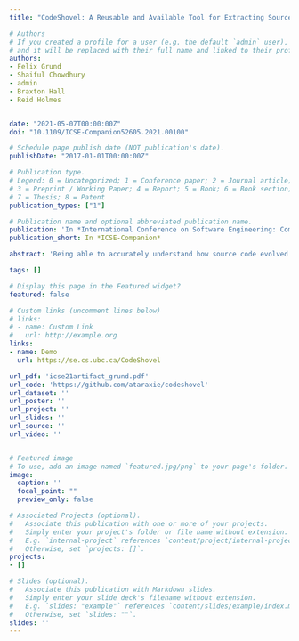 ```yaml
---
title: "CodeShovel: A Reusable and Available Tool for Extracting Source Code Histories"

# Authors
# If you created a profile for a user (e.g. the default `admin` user), write the username (folder name) here 
# and it will be replaced with their full name and linked to their profile.
authors:
- Felix Grund
- Shaiful Chowdhury
- admin
- Braxton Hall
- Reid Holmes


date: "2021-05-07T00:00:00Z"
doi: "10.1109/ICSE-Companion52605.2021.00100"

# Schedule page publish date (NOT publication's date).
publishDate: "2017-01-01T00:00:00Z"

# Publication type.
# Legend: 0 = Uncategorized; 1 = Conference paper; 2 = Journal article;
# 3 = Preprint / Working Paper; 4 = Report; 5 = Book; 6 = Book section;
# 7 = Thesis; 8 = Patent
publication_types: ["1"]

# Publication name and optional abbreviated publication name.
publication: 'In *International Conference on Software Engineering: Companion Proceedings (ICSE-Companion)*, IEEE.'
publication_short: In *ICSE-Companion*

abstract: 'Being able to accurately understand how source code evolved is fundamentally important for both software engineers and researchers. Our ICSE 2021 Research Paper CodeShovel: Constructing Method-Level Source Code Histories describes a novel approach for quickly uncovering these method histories. The approach, codified in the CodeShovel tool, is available for researchers and practitioners alike to use and extend. It is available both as a public web service that can be used interactively or through a REST API and as a stand-alone Java component. This document details how to install and use CodeShovel, although all pertinent details are available online enabling CodeShovel to be reused as desired.'

tags: []

# Display this page in the Featured widget?
featured: false

# Custom links (uncomment lines below)
# links:
# - name: Custom Link
#   url: http://example.org
links:
- name: Demo
  url: https://se.cs.ubc.ca/CodeShovel

url_pdf: 'icse21artifact_grund.pdf'
url_code: 'https://github.com/ataraxie/codeshovel'
url_dataset: ''
url_poster: ''
url_project: ''
url_slides: ''
url_source: ''
url_video: ''


# Featured image
# To use, add an image named `featured.jpg/png` to your page's folder. 
image:
  caption: ''
  focal_point: ""
  preview_only: false

# Associated Projects (optional).
#   Associate this publication with one or more of your projects.
#   Simply enter your project's folder or file name without extension.
#   E.g. `internal-project` references `content/project/internal-project/index.md`.
#   Otherwise, set `projects: []`.
projects:
- []

# Slides (optional).
#   Associate this publication with Markdown slides.
#   Simply enter your slide deck's filename without extension.
#   E.g. `slides: "example"` references `content/slides/example/index.md`.
#   Otherwise, set `slides: ""`.
slides: ''
---
```


